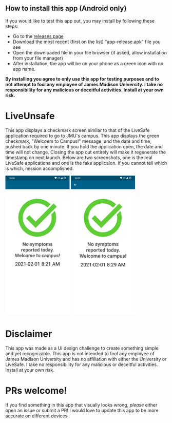 ## How to install this app (Android only)
If you would like to test this app out, you may install by following these steps:
 - Go to the [releases page](https://github.com/logburn/LiveUnsafe/releases)
 - Download the most recent (first on the list) "app-release.apk" file you see
 - Open the downloaded file in your file browser (if asked, allow installation from your file manager)
 - After installation, the app will be on your phone as a green icon with no app name.

**By installing you agree to only use this app for testing purposes and to not attempt to fool any employee of James Madison University. I take no responsibility for any malicious or deceitful activities. Install at your own risk.**

# LiveUnsafe
This app displays a checkmark screen similar to that of the LiveSafe application required to go to JMU's campus.
This app displays the green checkmark, "Welcoem to Campus!" message, and the date and time, pushed back by one minute. If you hold the application open, the date and time will not change. Closing the app out entirely will make it regenerate the timestamp on next launch.
Below are two screenshots, one is the real LiveSafe applicationa and one is the fake applicaion. If you cannot tell which is which, mission accomplished.

<img src=fake.png alt="Screenshot of fake LiveUnsafe application" title="Screenshot of fake LiveUnsafe application" width="200" /> <img src=real.png alt="Screenshot of real LiveUnsafe application" title="Screenshot of real LiveUnsafe application" width="200" />

# Disclaimer
This app was made as a UI design challenge to create something simple and yet recognizable. This app is not intended to fool any employee of James Madison University and has no affiliation with either the University or LiveSafe. I take no responsibility for any malicious or deceitful activities. Install at your own risk.

# PRs welcome!
If you find something in this app that visually looks wrong, *please* either open an issue or submit a PR! I would love to update this app to be more accurate on different devices.
